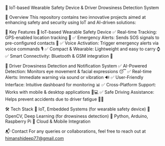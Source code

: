 🚀 IoT-based Wearable Safety Device & Driver Drowsiness Detection System

📌 Overview
This repository contains two innovative projects aimed at enhancing safety and security using IoT and AI-driven solutions:

🔑 Key Features
🔹 IoT-based Wearable Safety Device
✅ Real-time Tracking: GPS-enabled location tracking 📍
✅ Emergency Alerts: Sends SOS signals to pre-configured contacts 🚨
✅ Voice Activation: Trigger emergency alerts via voice commands 🎙️
✅ Compact & Wearable: Lightweight and easy to carry ⌚
✅ Smart Connectivity: Bluetooth & GSM integration 📡

🔹 Driver Drowsiness Detection and Notification System
✅ AI-Powered Detection: Monitors eye movement & facial expressions 😴
✅ Real-time Alerts: Immediate warning via sound or vibration 🔊
✅ User-Friendly Interface: Intuitive dashboard for monitoring 📊
✅ Cross-Platform Support: Works with mobile & desktop applications 📱💻
✅ Safe Driving Assistance: Helps prevent accidents due to driver fatigue 🚗💡

🛠️ Tech Stack
🔸 IoT, Embedded Systems (for wearable safety device)
🔸 OpenCV, Deep Learning (for drowsiness detection)
🔸 Python, Arduino, Raspberry Pi
🔸 Cloud & Mobile Integration

📬 Contact
For any queries or collaborations, feel free to reach out at himanshideep77@gmail.com

